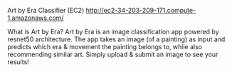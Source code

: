Art by Era Classifier (EC2)
http://ec2-34-203-209-171.compute-1.amazonaws.com/

What is Art by Era?
Art by Era is an image classification app powered by resnet50 architecture.  The app takes an image (of a painting) as input and predicts which era & movement the painting belongs to, while also recommending similar art. Simply upload & submit an image to see your results!
